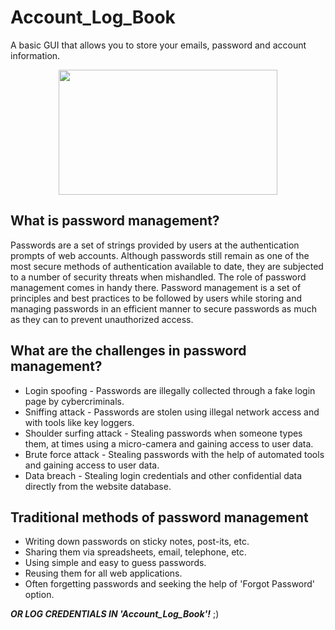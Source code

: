 # Account_Log_Book
A basic GUI that allows you to store your emails, password and account information.

<p align="center">
<img src="https://storage.googleapis.com/gweb-uniblog-publish-prod/original_images/Password-alert-gif.gif" height="200" width="350">
</p>


## What is password management?  ##
Passwords are a set of strings provided by users at the authentication prompts of web accounts. Although passwords still remain as one of the most secure methods of authentication available to date, they are subjected to a number of security threats when mishandled. The role of password management comes in handy there. Password management is a set of principles and best practices to be followed by users while storing and managing passwords in an efficient manner to secure passwords as much as they can to prevent unauthorized access.

## What are the challenges in password management?  ##
* Login spoofing - Passwords are illegally collected through a fake login page by cybercriminals.
* Sniffing attack - Passwords are stolen using illegal network access and with tools like key loggers.
* Shoulder surfing attack - Stealing passwords when someone types them, at times using a micro-camera and gaining access to user data.
* Brute force attack - Stealing passwords with the help of automated tools and gaining access to user data.
* Data breach - Stealing login credentials and other confidential data directly from the website database.

## Traditional methods of password management ##
* Writing down passwords on sticky notes, post-its, etc.
* Sharing them via spreadsheets, email, telephone, etc.
* Using simple and easy to guess passwords.
* Reusing them for all web applications.
* Often forgetting passwords and seeking the help of 'Forgot Password' option.


***OR LOG CREDENTIALS IN 'Account_Log_Book'!***  ;)
